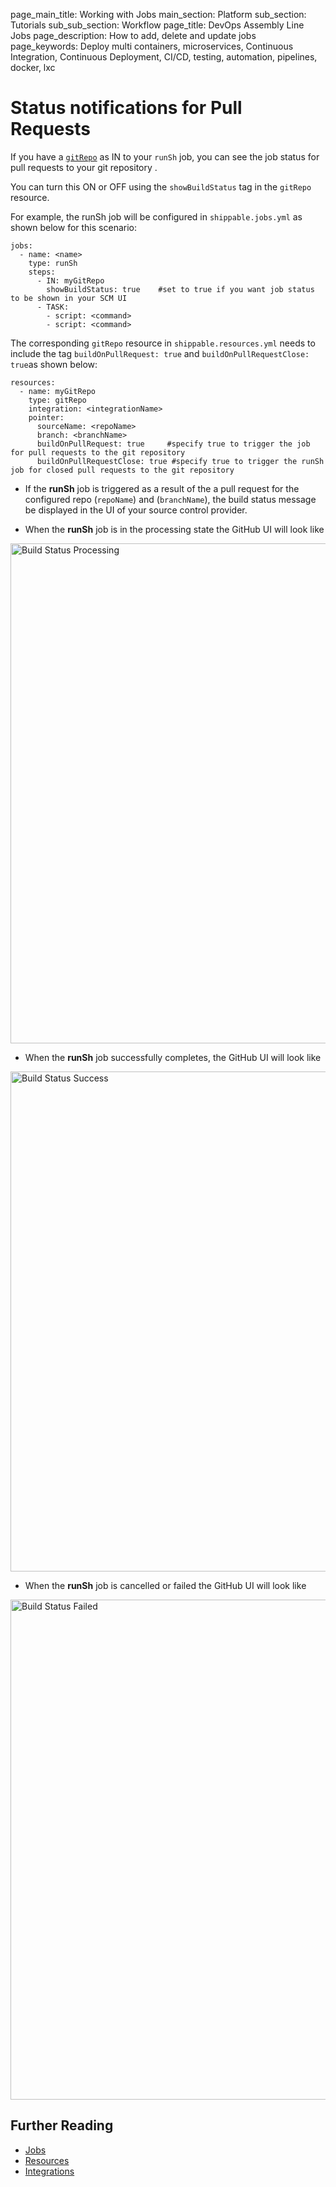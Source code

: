 page_main_title: Working with Jobs
main_section: Platform
sub_section: Tutorials
sub_sub_section: Workflow
page_title: DevOps Assembly Line Jobs
page_description: How to add, delete and update jobs
page_keywords: Deploy multi containers, microservices, Continuous Integration, Continuous Deployment, CI/CD, testing, automation, pipelines, docker, lxc

# Status notifications for Pull Requests

If you have a [`gitRepo`](/platform/workflow/resource/gitrepo/) as IN to your `runSh` job, you can see the job status for pull requests to your git repository .

You can turn this ON or OFF using the `showBuildStatus` tag in the `gitRepo` resource.

For example, the runSh job will be configured in `shippable.jobs.yml` as shown below for this scenario:

```
jobs:
  - name: <name>                                
    type: runSh                             
    steps:                                      
      - IN: myGitRepo                           
        showBuildStatus: true    #set to true if you want job status to be shown in your SCM UI
      - TASK:
        - script: <command>
        - script: <command>

```

The corresponding  `gitRepo` resource in `shippable.resources.yml` needs to include the tag `buildOnPullRequest: true` and `buildOnPullRequestClose: true`as shown below:

```
resources:
  - name: myGitRepo                             
    type: gitRepo                               
    integration: <integrationName>             
    pointer:
      sourceName: <repoName>                    
      branch: <branchName>                      
      buildOnPullRequest: true     #specify true to trigger the job for pull requests to the git repository
      buildOnPullRequestClose: true #specify true to trigger the runSh job for closed pull requests to the git repository

```

* If the **runSh** job is triggered as a result of the a pull request for the configured repo (`repoName`) and (`branchName`), the build status message be displayed in the UI of your source control provider.

* When the **runSh** job is in the processing state the GitHub UI will look like
<img src="/images/platform/jobs/runCLI/processingBuildStatus.png" alt="Build Status Processing" style="width:800px;vertical-align: middle;display: block;margin-right: auto;"/>

* When the **runSh** job successfully completes, the GitHub UI will look like
<img src="/images/platform/jobs/runCLI/successBuildStatus.png" alt="Build Status Success" style="width:800px;vertical-align: middle;display: block;margin-right: auto;"/>

* When the **runSh** job is cancelled or failed the GitHub UI will look like
<img src="/images/platform/jobs/runCLI/failedBuildStatus.png" alt="Build Status Failed" style="width:800px;vertical-align: middle;display: block;margin-right: auto;"/>


## Further Reading
* [Jobs](/platform/workflow/job/overview)
* [Resources](/platform/workflow/resource/overview)
* [Integrations](/platform/integration/overview)
